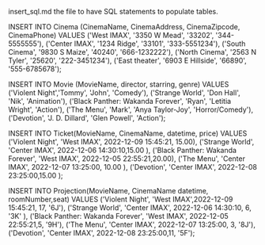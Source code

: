 insert_sql.md
the file to have SQL statements to populate tables.

INSERT INTO Cinema (CinemaName, CinemaAddress, CinemaZipcode, CinemaPhone)
VALUES 
	('West IMAX', '3350 W Mead', '33202', '344-5555555'),
    ('Center IMAX', '1234 Ridge', '33101', '333-5551234'),
    ('South Cinema', '9830 S Maize', '40240', '666-1232222'),
    ('North Cinema', '2563 N Tyler', '25620', '222-3451234'),
    ('East theater', '6903 E Hillside', '66890', '555-6785678');

    
INSERT INTO Movie (MovieName, director, starring, genre)
VALUES 
    ('Violent Night','Tommy', 'John', 'Comedy'),
    ('Strange World', 'Don Hall', 'Nik', 'Animation'),
    ('Black Panther: Wakanda Forever', 'Ryan', 'Letitia Wright', 'Action'),
    ('The Menu', 'Mark', 'Anya Taylor-Joy', 'Horror/Comedy'),
    ('Devotion', 'J. D. Dillard', 'Glen Powell', 'Action');

INSERT INTO Ticket(MovieName, CinemaName, datetime, price)
VALUES 
    ('Violent Night', 'West IMAX', 2022-12-09 15:45:21, 15.00),
    ('Strange World', 'Center IMAX', 2022-12-06 14:30:10,15.00 ),
    ('Black Panther: Wakanda Forever', 'West IMAX', 2022-12-05 22:55:21,20.00),
    ('The Menu', 'Center IMAX', 2022-12-07 13:25:00, 10.00 ),
    ('Devotion', 'Center IMAX', 2022-12-08 23:25:00,15.00 );


INSERT INTO Projection(MovieName, CinemaName datetime, roomNumber,seat)
VALUES 
    ('Violent Night', 'West IMAX',2022-12-09 15:45:21, 17, '6J'),
    ('Strange World', 'Center IMAX', 2022-12-06 14:30:10, 6, '3K' ),
    ('Black Panther: Wakanda Forever', 'West IMAX', 2022-12-05 22:55:21,5, '9H'),
    ('The Menu', 'Center IMAX', 2022-12-07 13:25:00, 3, '8J'),
    ('Devotion', 'Center IMAX', 2022-12-08 23:25:00,11, '5F');
   

